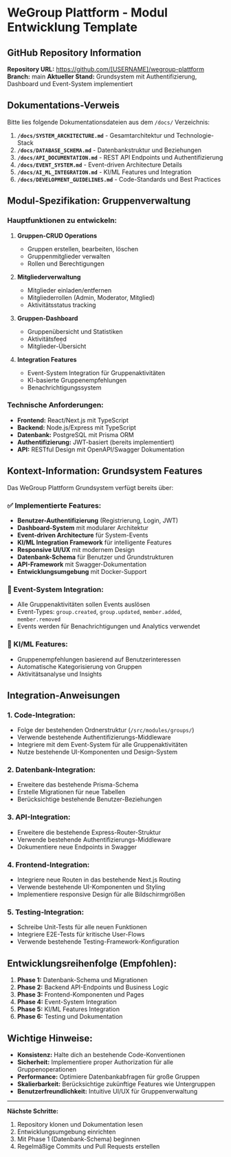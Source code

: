 # WeGroup Plattform - Modul Entwicklung Template

## GitHub Repository Information

**Repository URL:** https://github.com/[USERNAME]/wegroup-plattform
**Branch:** main
**Aktueller Stand:** Grundsystem mit Authentifizierung, Dashboard und Event-System implementiert

## Dokumentations-Verweis

Bitte lies folgende Dokumentationsdateien aus dem `/docs/` Verzeichnis:

1. **`/docs/SYSTEM_ARCHITECTURE.md`** - Gesamtarchitektur und Technologie-Stack
2. **`/docs/DATABASE_SCHEMA.md`** - Datenbankstruktur und Beziehungen
3. **`/docs/API_DOCUMENTATION.md`** - REST API Endpoints und Authentifizierung
4. **`/docs/EVENT_SYSTEM.md`** - Event-driven Architecture Details
5. **`/docs/AI_ML_INTEGRATION.md`** - KI/ML Features und Integration
6. **`/docs/DEVELOPMENT_GUIDELINES.md`** - Code-Standards und Best Practices

## Modul-Spezifikation: Gruppenverwaltung

### Hauptfunktionen zu entwickeln:

1. **Gruppen-CRUD Operations**
   - Gruppen erstellen, bearbeiten, löschen
   - Gruppenmitglieder verwalten
   - Rollen und Berechtigungen

2. **Mitgliederverwaltung**
   - Mitglieder einladen/entfernen
   - Mitgliederrollen (Admin, Moderator, Mitglied)
   - Aktivitätsstatus tracking

3. **Gruppen-Dashboard**
   - Gruppenübersicht und Statistiken
   - Aktivitätsfeed
   - Mitglieder-Übersicht

4. **Integration Features**
   - Event-System Integration für Gruppenaktivitäten
   - KI-basierte Gruppenempfehlungen
   - Benachrichtigungssystem

### Technische Anforderungen:

- **Frontend:** React/Next.js mit TypeScript
- **Backend:** Node.js/Express mit TypeScript
- **Datenbank:** PostgreSQL mit Prisma ORM
- **Authentifizierung:** JWT-basiert (bereits implementiert)
- **API:** RESTful Design mit OpenAPI/Swagger Dokumentation

## Kontext-Information: Grundsystem Features

Das WeGroup Plattform Grundsystem verfügt bereits über:

### ✅ Implementierte Features:
- **Benutzer-Authentifizierung** (Registrierung, Login, JWT)
- **Dashboard-System** mit modularer Architektur
- **Event-driven Architecture** für System-Events
- **KI/ML Integration Framework** für intelligente Features
- **Responsive UI/UX** mit modernem Design
- **Datenbank-Schema** für Benutzer und Grundstrukturen
- **API-Framework** mit Swagger-Dokumentation
- **Entwicklungsumgebung** mit Docker-Support

### 🔄 Event-System Integration:
- Alle Gruppenaktivitäten sollen Events auslösen
- Event-Types: `group.created`, `group.updated`, `member.added`, `member.removed`
- Events werden für Benachrichtigungen und Analytics verwendet

### 🤖 KI/ML Features:
- Gruppenempfehlungen basierend auf Benutzerinteressen
- Automatische Kategorisierung von Gruppen
- Aktivitätsanalyse und Insights

## Integration-Anweisungen

### 1. Code-Integration:
- Folge der bestehenden Ordnerstruktur (`/src/modules/groups/`)
- Verwende bestehende Authentifizierungs-Middleware
- Integriere mit dem Event-System für alle Gruppenaktivitäten
- Nutze bestehende UI-Komponenten und Design-System

### 2. Datenbank-Integration:
- Erweitere das bestehende Prisma-Schema
- Erstelle Migrationen für neue Tabellen
- Berücksichtige bestehende Benutzer-Beziehungen

### 3. API-Integration:
- Erweitere die bestehende Express-Router-Struktur
- Verwende bestehende Authentifizierungs-Middleware
- Dokumentiere neue Endpoints in Swagger

### 4. Frontend-Integration:
- Integriere neue Routen in das bestehende Next.js Routing
- Verwende bestehende UI-Komponenten und Styling
- Implementiere responsive Design für alle Bildschirmgrößen

### 5. Testing-Integration:
- Schreibe Unit-Tests für alle neuen Funktionen
- Integriere E2E-Tests für kritische User-Flows
- Verwende bestehende Testing-Framework-Konfiguration

## Entwicklungsreihenfolge (Empfohlen):

1. **Phase 1:** Datenbank-Schema und Migrationen
2. **Phase 2:** Backend API-Endpoints und Business Logic
3. **Phase 3:** Frontend-Komponenten und Pages
4. **Phase 4:** Event-System Integration
5. **Phase 5:** KI/ML Features Integration
6. **Phase 6:** Testing und Dokumentation

## Wichtige Hinweise:

- **Konsistenz:** Halte dich an bestehende Code-Konventionen
- **Sicherheit:** Implementiere proper Authorization für alle Gruppenoperationen
- **Performance:** Optimiere Datenbankabfragen für große Gruppen
- **Skalierbarkeit:** Berücksichtige zukünftige Features wie Untergruppen
- **Benutzerfreundlichkeit:** Intuitive UI/UX für Gruppenverwaltung

---

**Nächste Schritte:**
1. Repository klonen und Dokumentation lesen
2. Entwicklungsumgebung einrichten
3. Mit Phase 1 (Datenbank-Schema) beginnen
4. Regelmäßige Commits und Pull Requests erstellen